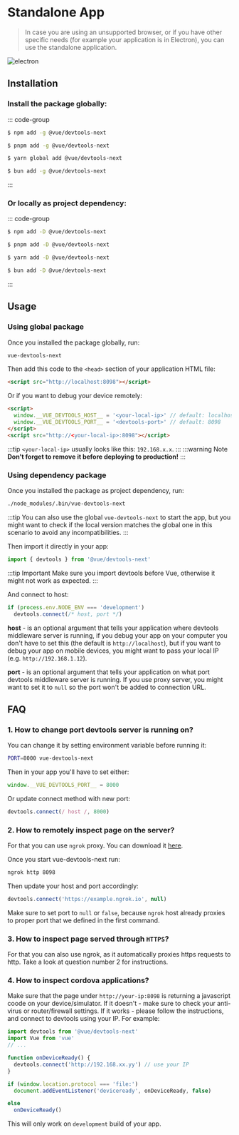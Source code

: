 # Standalone App

> In case you are using an unsupported browser, or if you have other specific needs (for example your application is in Electron), you can use the standalone application.

![electron](/features/electron.png)

## Installation

### Install the package globally:

::: code-group

```sh [npm]
$ npm add -g @vue/devtools-next
```

```sh [pnpm]
$ pnpm add -g @vue/devtools-next
```

```sh [yarn]
$ yarn global add @vue/devtools-next
```

```sh [bun]
$ bun add -g @vue/devtools-next
```

:::

### Or locally as project dependency:

::: code-group

```sh [npm]
$ npm add -D @vue/devtools-next
```

```sh [pnpm]
$ pnpm add -D @vue/devtools-next
```

```sh [yarn]
$ yarn add -D @vue/devtools-next
```

```sh [bun]
$ bun add -D @vue/devtools-next
```

:::

## Usage

### Using global package

Once you installed the package globally, run:

```sh
vue-devtools-next
```

Then add this code to the `<head>` section of your application HTML file:

```html
<script src="http://localhost:8098"></script>
```

Or if you want to debug your device remotely:

```html
<script>
  window.__VUE_DEVTOOLS_HOST__ = '<your-local-ip>' // default: localhost
  window.__VUE_DEVTOOLS_PORT__ = '<devtools-port>' // default: 8098
</script>
<script src="http://<your-local-ip>:8098"></script>
```

:::tip
`<your-local-ip>` usually looks like this: `192.168.x.x`.
:::
:::warning Note
**Don't forget to remove it before deploying to production!**
:::

### Using dependency package

Once you installed the package as project dependency, run:

```sh
./node_modules/.bin/vue-devtools-next
```

:::tip
You can also use the global `vue-devtools-next` to start the app, but you might want to check if the local version matches the global one in this scenario to avoid any incompatibilities.
:::

Then import it directly in your app:

```ts
import { devtools } from '@vue/devtools-next'
```

:::tip Important
Make sure you import devtools before Vue, otherwise it might not work as expected.
:::

And connect to host:

```ts
if (process.env.NODE_ENV === 'development')
  devtools.connect(/* host, port */)
```

**host** - is an optional argument that tells your application where devtools middleware server is running, if you debug your app on your computer you don't have to set this (the default is `http://localhost`), but if you want to debug your app on mobile devices, you might want to pass your local IP (e.g. `http://192.168.1.12`).

**port** - is an optional argument that tells your application on what port devtools middleware server is running. If you use proxy server, you might want to set it to `null` so the port won't be added to connection URL.

## FAQ

### 1. How to change port devtools server is running on?

You can change it by setting environment variable before running it:

```sh
PORT=8000 vue-devtools-next
```

Then in your app you'll have to set either:

```ts
window.__VUE_DEVTOOLS_PORT__ = 8000
```

Or update connect method with new port:

```ts
devtools.connect(/ host /, 8000)
```

### 2. How to remotely inspect page on the server?

For that you can use `ngrok` proxy. You can download it [here](https://ngrok.com/).

Once you start vue-devtools-next run:

```sh
ngrok http 8098
```

Then update your host and port accordingly:

```ts
devtools.connect('https://example.ngrok.io', null)
```

Make sure to set port to `null` or `false`, because `ngrok` host already proxies to proper port that we defined in the first command.

### 3. How to inspect page served through `HTTPS`?

For that you can also use ngrok, as it automatically proxies https requests to http. Take a look at question number 2 for instructions.

### 4. How to inspect cordova applications?

Make sure that the page under `http://your-ip:8098` is returning a javascript coode on your device/simulator. If it doesn't - make sure to check your anti-virus or router/firewall settings. If it works - please follow the instructions, and connect to devtools using your IP. For example:

```ts
import devtools from '@vue/devtools-next'
import Vue from 'vue'
// ...

function onDeviceReady() {
  devtools.connect('http://192.168.xx.yy') // use your IP
}

if (window.location.protocol === 'file:')
  document.addEventListener('deviceready', onDeviceReady, false)

else
  onDeviceReady()
```

This will only work on `development` build of your app.

